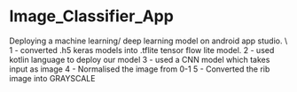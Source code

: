 # Image_Classifier_App
Deploying a machine learning/ deep learning model on android app studio. \\
1 - converted .h5 keras models into .tflite tensor flow lite model.
2 - used kotlin language to deploy our model
3 - used a CNN model which takes input as image 
4 - Normalised the image from 0-1
5 - Converted the rib image into GRAYSCALE
